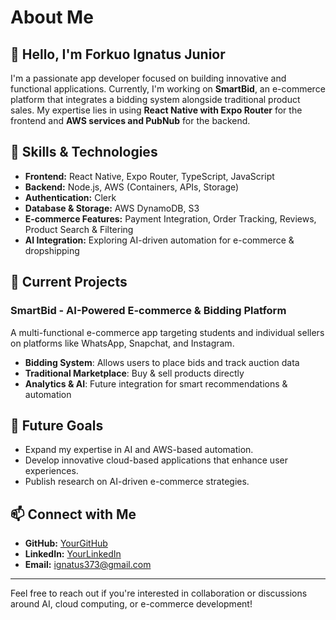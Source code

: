 # About Me

## 👋 Hello, I'm Forkuo Ignatus Junior
I'm a passionate app developer focused on building innovative and functional applications. Currently, I'm working on **SmartBid**, an e-commerce platform that integrates a bidding system alongside traditional product sales. My expertise lies in using **React Native with Expo Router** for the frontend and **AWS services and PubNub** for the backend.

## 🚀 Skills & Technologies
- **Frontend:** React Native, Expo Router, TypeScript, JavaScript
- **Backend:** Node.js, AWS (Containers, APIs, Storage)
- **Authentication:** Clerk
- **Database & Storage:** AWS DynamoDB, S3
- **E-commerce Features:** Payment Integration, Order Tracking, Reviews, Product Search & Filtering
- **AI Integration:** Exploring AI-driven automation for e-commerce & dropshipping

## 📌 Current Projects
### **SmartBid - AI-Powered E-commerce & Bidding Platform**
A multi-functional e-commerce app targeting students and individual sellers on platforms like WhatsApp, Snapchat, and Instagram.
- **Bidding System**: Allows users to place bids and track auction data
- **Traditional Marketplace**: Buy & sell products directly
- **Analytics & AI**: Future integration for smart recommendations & automation

## 🌟 Future Goals
- Expand my expertise in AI and AWS-based automation.
- Develop innovative cloud-based applications that enhance user experiences.
- Publish research on AI-driven e-commerce strategies.

## 📫 Connect with Me
- **GitHub:** [YourGitHub](https://github.com/ijforkuo)
- **LinkedIn:** [YourLinkedIn](https://linkedin.com/in/forkuo-ignatus)
- **Email:** ignatus373@gmail.com

---
Feel free to reach out if you're interested in collaboration or discussions around AI, cloud computing, or e-commerce development!
